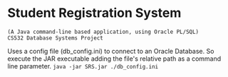 # Student Registration System
    (A Java command-line based application, using Oracle PL/SQL)
    CS532 Database Systems Project

Uses a config file (db_config.ini) to connect to an Oracle Database.
So execute the JAR executable adding the file's relative path as a command line parameter.
```java -jar SRS.jar ./db_config.ini```
